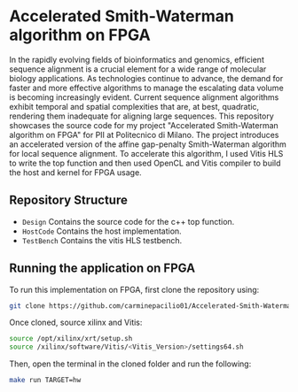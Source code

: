 # Accelerated Smith-Waterman algorithm on FPGA
In the rapidly evolving fields of bioinformatics and genomics, efficient sequence alignment is a crucial element for a wide range of molecular biology applications. As technologies continue to advance, the demand for faster and more effective algorithms to manage the escalating data volume is becoming increasingly evident. Current sequence alignment algorithms exhibit temporal and spatial complexities that are, at best, quadratic, rendering them inadequate for aligning large sequences. 
This repository showcases the source code for my project "Accelerated Smith-Waterman algorithm on FPGA" for PII at Politecnico di Milano. The project introduces an accelerated version of the affine gap-penalty Smith-Waterman algorithm for local sequence alignment. 
To accelerate this algorithm, I used Vitis HLS to write the top function and then used OpenCL and Vitis compiler to build the host and kernel for FPGA usage.

## Repository Structure
* `Design` Contains the source code for the c++ top function.
* `HostCode` Contains the host implementation.
* `TestBench` Contains the vitis HLS testbench.

## Running the application on FPGA
To run this implementation on FPGA, first clone the repository using:

```bash
git clone https://github.com/carminepacilio01/Accelerated-Smith-Waterman-algorithm-on-FPGA.git
```
Once cloned, source xilinx and Vitis:
```bash
source /opt/xilinx/xrt/setup.sh
source /xilinx/software/Vitis/<Vitis_Version>/settings64.sh
```
Then, open the terminal in the cloned folder and run the following:
```bash
make run TARGET=hw
```
